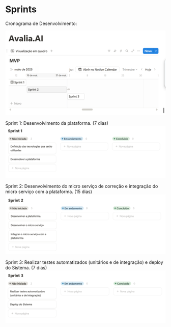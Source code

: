 # Sprints


Cronograma de Desenvolvimento:

![Sprints](../img/cron.png "Sprints")

Sprint 1: Desenvolvimento da plataforma. (7 dias)
![Sprint 1](../img/sprint1.png)

Sprint 2: Desenvolvimento do micro serviço de correção e integração do micro serviço com a plataforma. (15 dias)
![Sprint 2](../img/sprint2.png)

Sprint 3: Realizar testes automatizados (unitários e de integração) e deploy do Sistema. (7 dias)
![Sprint 3](../img/sprint3.png)